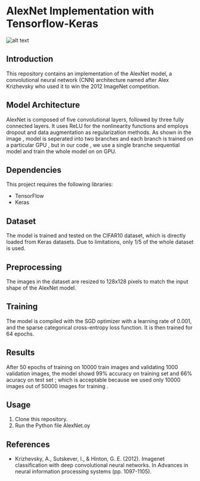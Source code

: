 # AlexNet Implementation with Tensorflow-Keras

![alt text](https://th.bing.com/th/id/R.b5bd0f70b4bd3c335417112a329fdd56?rik=j3Vwi5BKfTA2WQ&riu=http%3a%2f%2fleiblog.wang%2fstatic%2fimage%2f2020%2f10%2fTL5kcp.jpg&ehk=ukswjG1YAvpxb1nyrcxHvBx4LQw8vplnNQFTk0BQPrA%3d&risl=&pid=ImgRaw&r=0)


## Introduction

This repository contains an implementation of the AlexNet model, a convolutional neural network (CNN) architecture named after Alex Krizhevsky who used it to win the 2012 ImageNet competition. 

## Model Architecture

AlexNet is composed of five convolutional layers, followed by three fully connected layers. It uses ReLU for the nonlinearity functions and employs dropout and data augmentation as regularization methods. As shown in the image , model is seperated into two branches and each branch is trained on a particular GPU , but in our code , we use a single branche sequential model and train the whole model on on GPU.

## Dependencies

This project requires the following libraries:
- TensorFlow
- Keras

## Dataset

The model is trained and tested on the CIFAR10 dataset, which is directly loaded from Keras datasets. Due to limitations, only 1/5 of the whole dataset is used.

## Preprocessing

The images in the dataset are resized to 128x128 pixels to match the input shape of the AlexNet model.

## Training

The model is compiled with the SGD optimizer with a learning rate of 0.001, and the sparse categorical cross-entropy loss function. It is then trained for 64 epochs.

## Results

After 50 epochs of training on 10000 train images and validating 1000 validation images, the model showd 99% accuracy on training set and 66% acuracy on test set ; which is acceptable because we used only 10000 images out of 50000 images for training .

## Usage

1. Clone this repository.
2. Run the Python file AlexNet.oy

## References

- Krizhevsky, A., Sutskever, I., & Hinton, G. E. (2012). Imagenet classification with deep convolutional neural networks. In Advances in neural information processing systems (pp. 1097-1105).

